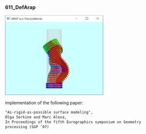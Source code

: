 ### 611_DefArap
![](thumbnail.png)

implementation of the following paper:

```
"As-rigid-as-possible surface modeling", 
Olga Sorkine and Marc Alexa,
In Proceedings of the fifth Eurographics symposium on Geometry processing (SGP ’07)
```


